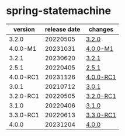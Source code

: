 # spring-statemachine	


|version|release date|changes|
|---|---|---|
|3.2.0|20220505|[3.2.0](./3.2.0-20220505.md)|
|4.0.0-M1|20231031|[4.0.0-M1](./4.0.0-M1-20231031.md)|
|3.2.1|20230620|[3.2.1](./3.2.1-20230620.md)|
|2.5.1|20220405|[2.5.1](./2.5.1-20220405.md)|
|4.0.0-RC1|20231126|[4.0.0-RC1](./4.0.0-RC1-20231126.md)|
|3.0.1|20210712|[3.0.1](./3.0.1-20210712.md)|
|3.2.0-RC1|20220505|[3.2.0-RC1](./3.2.0-RC1-20220505.md)|
|3.1.0|20220406|[3.1.0](./3.1.0-20220406.md)|
|3.3.0-RC1|20220613|[3.3.0-RC1](./3.3.0-RC1-20220613.md)|
|4.0.0|20231204|[4.0.0](./4.0.0-20231204.md)|
